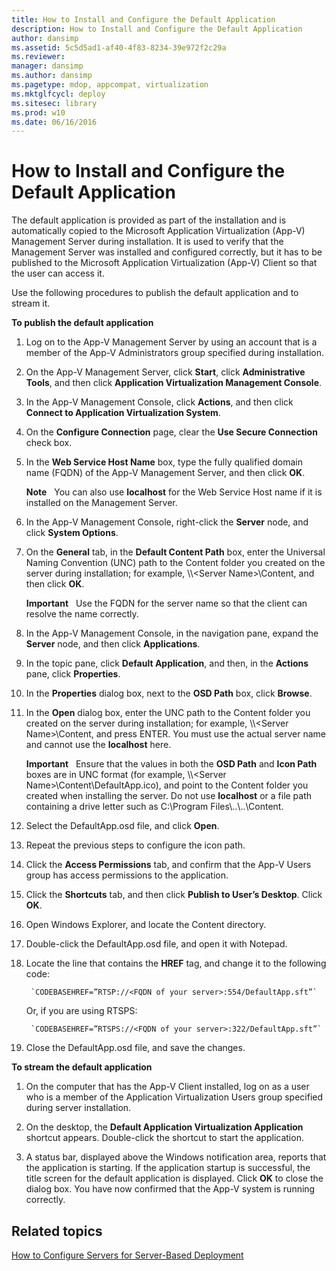 ```yaml
---
title: How to Install and Configure the Default Application
description: How to Install and Configure the Default Application
author: dansimp
ms.assetid: 5c5d5ad1-af40-4f83-8234-39e972f2c29a
ms.reviewer: 
manager: dansimp
ms.author: dansimp
ms.pagetype: mdop, appcompat, virtualization
ms.mktglfcycl: deploy
ms.sitesec: library
ms.prod: w10
ms.date: 06/16/2016
---
```



# How to Install and Configure the Default Application


The default application is provided as part of the installation and is automatically copied to the Microsoft Application Virtualization (App-V) Management Server during installation. It is used to verify that the Management Server was installed and configured correctly, but it has to be published to the Microsoft Application Virtualization (App-V) Client so that the user can access it.

Use the following procedures to publish the default application and to stream it.

**To publish the default application**

1.  Log on to the App-V Management Server by using an account that is a member of the App-V Administrators group specified during installation.

2.  On the App-V Management Server, click **Start**, click **Administrative Tools**, and then click **Application Virtualization Management Console**.

3.  In the App-V Management Console, click **Actions**, and then click **Connect to Application Virtualization System**.

4.  On the **Configure Connection** page, clear the **Use Secure Connection** check box.

5.  In the **Web Service Host Name** box, type the fully qualified domain name (FQDN) of the App-V Management Server, and then click **OK**.

    **Note**  
    You can also use **localhost** for the Web Service Host name if it is installed on the Management Server.

     

6.  In the App-V Management Console, right-click the **Server** node, and click **System Options**.

7.  On the **General** tab, in the **Default Content Path** box, enter the Universal Naming Convention (UNC) path to the Content folder you created on the server during installation; for example, \\\\&lt;Server Name&gt;\\Content, and then click **OK**.

    **Important**  
    Use the FQDN for the server name so that the client can resolve the name correctly.

     

8.  In the App-V Management Console, in the navigation pane, expand the **Server** node, and then click **Applications**.

9.  In the topic pane, click **Default Application**, and then, in the **Actions** pane, click **Properties**.

10. In the **Properties** dialog box, next to the **OSD Path** box, click **Browse**.

11. In the **Open** dialog box, enter the UNC path to the Content folder you created on the server during installation; for example, \\\\&lt;Server Name&gt;\\Content, and press ENTER. You must use the actual server name and cannot use the **localhost** here.

    **Important**  
    Ensure that the values in both the **OSD Path** and **Icon Path** boxes are in UNC format (for example, \\\\&lt;Server Name&gt;\\Content\\DefaultApp.ico), and point to the Content folder you created when installing the server. Do not use **localhost** or a file path containing a drive letter such as C:\\Program Files\\..\\..\\Content.

     

12. Select the DefaultApp.osd file, and click **Open**.

13. Repeat the previous steps to configure the icon path.

14. Click the **Access Permissions** tab, and confirm that the App-V Users group has access permissions to the application.

15. Click the **Shortcuts** tab, and then click **Publish to User’s Desktop**. Click **OK**.

16. Open Windows Explorer, and locate the Content directory.

17. Double-click the DefaultApp.osd file, and open it with Notepad.

18. Locate the line that contains the **HREF** tag, and change it to the following code:

         `CODEBASEHREF=”RTSP://<FQDN of your server>:554/DefaultApp.sft”`

    Or, if you are using RTSPS:

         `CODEBASEHREF=”RTSPS://<FQDN of your server>:322/DefaultApp.sft”`

19. Close the DefaultApp.osd file, and save the changes.

**To stream the default application**

1.  On the computer that has the App-V Client installed, log on as a user who is a member of the Application Virtualization Users group specified during server installation.

2.  On the desktop, the **Default Application Virtualization Application** shortcut appears. Double-click the shortcut to start the application.

3.  A status bar, displayed above the Windows notification area, reports that the application is starting. If the application startup is successful, the title screen for the default application is displayed. Click **OK** to close the dialog box. You have now confirmed that the App-V system is running correctly.

## Related topics


[How to Configure Servers for Server-Based Deployment](how-to-configure-servers-for-server-based-deployment.md)

 

 





